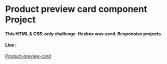# Product preview card component Project
#### This HTML & CSS-only challenge. flexbox was used. Responsive projects.

#### Live :
[Product-preview-card](https://emir-sungu-product-preview-card.netlify.app/)

